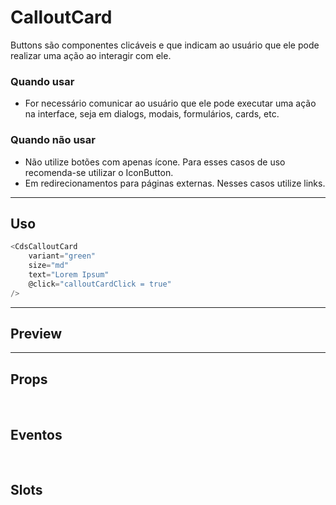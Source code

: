 # CalloutCard

Buttons são componentes clicáveis e que indicam ao usuário que ele pode realizar uma ação ao interagir com ele.

### Quando usar

- For necessário comunicar ao usuário que ele pode executar uma ação na interface,
  seja em dialogs, modais, formulários, cards, etc.

### Quando não usar

- Não utilize botões com apenas ícone. Para esses casos de uso recomenda-se utilizar o IconButton.
- Em redirecionamentos para páginas externas. Nesses casos utilize links.

---

## Uso

```js
<CdsCalloutCard
	variant="green"
	size="md"
	text="Lorem Ipsum"
	@click="calloutCardClick = true"
/>
```

---

## Preview

<PreviewContainer
	:component="CdsCalloutCard"
	:events="cdsCalloutCardEvents"
/>

---

## Props

<APITable
	name="CalloutCard"
	section="props"
/>
<br />

## Eventos

<APITable
	name="CalloutCard"
	section="events"
/>
<br />

## Slots

<APITable
	name="CalloutCard"
	section="slots"
/>

<script setup>
import CdsCalloutCard from '@/components/CalloutCard.vue';

const cdsCalloutCardEvents = [
	'calloutCard-click'
];
</script>
